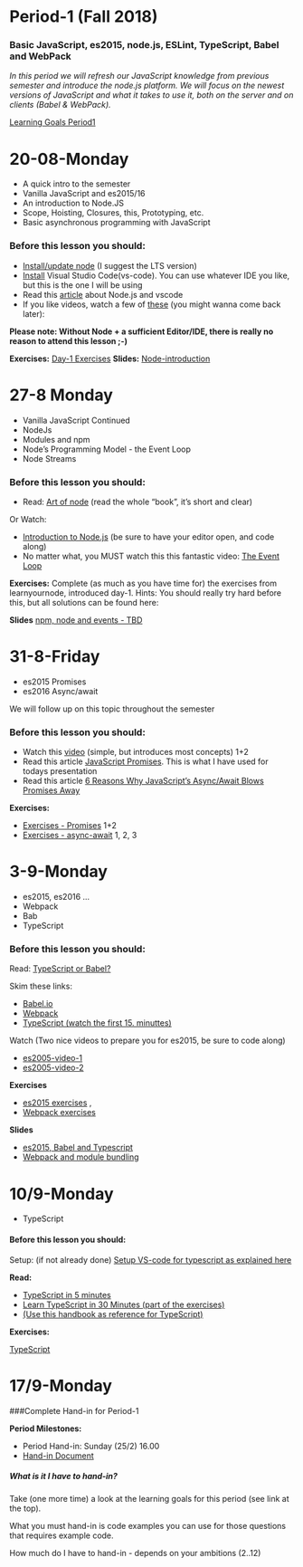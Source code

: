# Period-1  (Fall 2018)
### Basic JavaScript, es2015, node.js, ESLint, TypeScript, Babel and WebPack

*In this period we will refresh our JavaScript knowledge from previous semester and introduce the node.js platform. 
We will focus on the newest versions of JavaScript and what it takes to use it, both on the server and on clients (Babel & WebPack).*

[Learning Goals Period1](https://docs.google.com/document/d/1bAbO2EheHi0F3VN76vawukiCL5hxEydSfuq9vo-Bbgk/edit?usp=sharing)

# **20-08-Monday** 
* A quick intro to the semester
* Vanilla JavaScript and es2015/16
* An introduction to Node.JS
* Scope, Hoisting, Closures, this, Prototyping, etc.
* Basic asynchronous programming with JavaScript


### Before this lesson you should:
* <a href="https://nodejs.org/en/download/current/" target="_blank" >Install/update node</a> (I suggest the LTS version)
* [Install](https://code.visualstudio.com/download) Visual Studio Code(vs-code). You can use whatever IDE you like, but this is the one I will be using
* Read this [article](https://code.visualstudio.com/docs/nodejs/nodejs-tutorial) about Node.js and vscode 
* If you like videos, watch a few of [these](https://code.visualstudio.com/docs/introvideos/overview) (you might wanna come back later):

**Please note: Without Node + a sufficient Editor/IDE, there is really no reason to attend this lesson ;-)** 

**Exercises:** <a href="https://docs.google.com/document/d/1nGvH5rrd2yhnZqnKfvgS5hBQqwhbbSVyHG31MenA7-o" target="_blank" >Day-1 Exercises</a>   **Slides:** [Node-introduction](http://slides.mydemos.dk/node1/NodeIntro.html#1)  

# **27-8 Monday**
* Vanilla JavaScript Continued
* NodeJs 
* Modules and npm
* Node’s Programming Model - the Event Loop
* Node Streams

### Before this lesson you should:
* Read: [Art of node](https://github.com/maxogden/art-of-node) (read the whole “book”, it’s short and clear)

Or Watch:
* [Introduction to Node.js](https://www.youtube.com/watch?v=GJmFG4ffJZU)  (be sure to have your editor open, and code along)
* No matter what, you MUST watch this this fantastic video: [The Event Loop](https://www.youtube.com/watch?v=8aGhZQkoFbQ)

**Exercises:** Complete (as much as you have time for) the exercises from learnyournode, introduced day-1.
Hints: You should really try hard before this, but all solutions can be found here: 

**Slides** [npm, node and events - TBD](#)

# **31-8-Friday**
* es2015 Promises
* es2016 Async/await

We will follow up on this topic throughout the semester

### Before this lesson you should:
- Watch this [video](https://www.youtube.com/watch?v=s6SH72uAn3Q) (simple, but introduces most concepts) 1+2
- Read this article [JavaScript Promises](https://bitsofco.de/javascript-promises-101/). This is what I have used for todays presentation
- Read this article  [6 Reasons Why JavaScript’s Async/Await Blows Promises Away](https://hackernoon.com/6-reasons-why-javascripts-async-await-blows-promises-away-tutorial-c7ec10518dd9)

**Exercises:**
- [Exercises - Promises](https://docs.google.com/document/d/1jpqmitlHKeIcWzDdbe-jO281xFQiGywP3c2iKCDeffQ/edit?usp=sharing) 1+2
- [Exercises - async-await](https://docs.google.com/document/d/1uE22QlBGuWRWCB8PqR0fteRygiwfv4V0nZ5lhAq-r0k/edit?usp=sharing) 1, 2, 3

# **3-9-Monday**
* es2015, es2016 ... 
* Webpack
* Bab
* TypeScript

### Before this lesson you should:
Read:
[TypeScript or Babel?](https://www.stackchief.com/blog/TypeScript%20or%20Babel%3F)

Skim these links:
* [Babel.io](https://babeljs.io/)
* [Webpack](https://webpack.js.org/concepts/)
* [TypeScript (watch the first 15. minuttes)](https://www.youtube.com/watch?v=0ChtcZmb3dI)

Watch (Two nice videos to prepare you for es2015, be sure to code along)
* [es2005-video-1](https://www.youtube.com/watch?v=AfWYO8t7ed4)
* [es2005-video-2](https://www.youtube.com/watch?v=LmL0Gh193M0)

**Exercises** 
* [es2015 exercises](https://docs.google.com/document/d/1pkWn0_FoZuDJhGei4XlX4mx4zkZH7iuhtc6ecr5kelY/edit) , 
* [Webpack exercises](https://docs.google.com/document/d/1PIMMeYPqN8Qzo4qsgjjuNAC0_15RIEVjD0DbBhcaP-0/edit?usp=sharing)

**Slides** 
* [es2015, Babel and Typescript](http://slides.mydemos.dk/es2015_typescript/es5VStypescript.html) 
* [Webpack and module bundling](http://slides.mydemos.dk/webpack/webpack.html#1)

# 10/9-Monday

* TypeScript

#### Before this lesson you should:
Setup: (if not already done) [Setup VS-code for typescript as explained here](https://code.visualstudio.com/docs/languages/typescript)

**Read:**
- [TypeScript in 5 minutes](https://www.typescriptlang.org/docs/home.html)
- [Learn TypeScript in 30 Minutes (part of the exercises)](https://tutorialzine.com/2016/07/learn-typescript-in-30-minutes)
- [(Use this handbook as reference for TypeScript)](https://www.typescriptlang.org/docs/home.html)


**Exercises:** 

[TypeScript](https://docs.google.com/document/d/1Lxg0SkcKzBkARM3nzS-82xHZfqgDECJA9blTbIjaJTQ/edit?usp=sharing)


# **17/9-Monday**
###Complete Hand-in for Period-1

**Period Milestones:**
* Period Hand-in: Sunday (25/2) 16.00
* [Hand-in Document](https://docs.google.com/spreadsheets/d/1BtxxLe2bFTc96rEaxE-D-UGFQC4Ir78xDF1JBINIUPc/edit?usp=sharing#)
##### What is it I have to hand-in?
Take (one more time) a look at the learning goals for this period (see link at the top).

What you must hand-in is code examples you can use for those questions that requires example code.

How much do I have to hand-in - depends on your ambitions (2..12)



